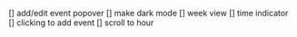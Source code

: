[] add/edit event popover
[] make dark mode
[] week view
[] time indicator
[] clicking to add event
[] scroll to hour
